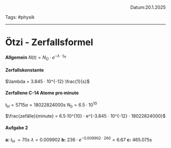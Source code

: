 <p align="right">Datum:20.1.2025</p>

Tags: #physik 

---

# Ötzi - Zerfallsformel

**Allgemein**
$N(t) = N_O · e^{-\lambda · t_H}$

#### Zerfallskonstante
$\lambda = 3.845 · 10^{-12} \frac{1}{s}$

#### Zerfallene C-14 Atome pro minute

$t_H = 5715 a = 18022824000s$
$N_0 = 6.5·10^{10}$

$\frac{zefälle}{minute} = 6.5·10^{10} · e^{-3.845 · 10^{-12} · 18022824000}$



#### Aufgabe 2
**a:**
$t_H ~= 70s$
$\lambda = 0.009902$
**b:**
$236·e^{-0.009902·260} = 6.67$
**c:**
465.075s